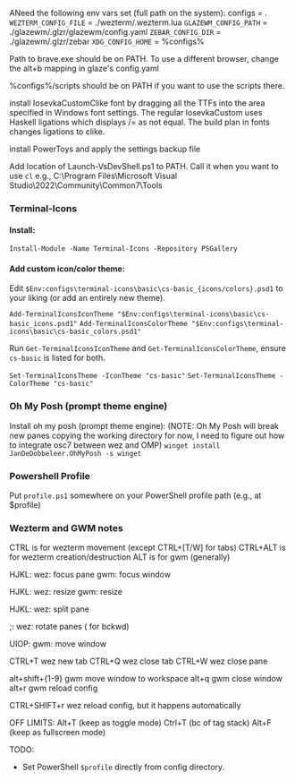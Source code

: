 ANeed the following env vars set (full path on the system):
configs = .
`WEZTERM_CONFIG_FILE` = ./wezterm/.wezterm.lua
`GLAZEWM_CONFIG_PATH` = ./glazewm/.glzr/glazewm/config.yaml
`ZEBAR_CONFIG_DIR` = ./glazewm/.glzr/zebar
`XDG_CONFIG_HOME` = %configs%

Path to brave.exe should be on PATH. To use a different browser, change the
alt+b mapping in glaze's config.yaml

%configs%/scripts should be on PATH if you want to use the scripts there.

install IosevkaCustomClike font by dragging all the TTFs into the area
specified in Windows font settings.
The regular IosevkaCustom uses Haskell ligations which displays /= as not equal.
The build plan in fonts changes ligations to clike.

install PowerToys and apply the settings backup file

Add location of Launch-VsDevShell.ps1 to PATH. Call it when you want to use `cl`
e.g., C:\Program Files\Microsoft Visual Studio\2022\Community\Common7\Tools

### Terminal-Icons

#### Install:
`Install-Module -Name Terminal-Icons -Repository PSGallery`

#### Add custom icon/color theme:
Edit `$Env:configs\terminal-icons\basic\cs-basic_{icons/colors}.psd1` to your liking (or add an entirely new theme).

`Add-TerminalIconsIconTheme "$Env:configs\terminal-icons\basic\cs-basic_icons.psd1"`
`Add-TerminalIconsColorTheme "$Env:configs\terminal-icons\basic\cs-basic_colors.psd1"`

Run `Get-TerminalIconsIconTheme` and `Get-TerminalIconsColorTheme`, ensure `cs-basic` is listed for both.

`Set-TerminalIconsTheme -IconTheme "cs-basic"`
`Set-TerminalIconsTheme -ColorTheme "cs-basic"`


### Oh My Posh (prompt theme engine)

Install oh my posh (prompt theme engine):
(NOTE: Oh My Posh will break new panes copying the working directory for now, I
need to figure out how to integrate osc7 between wez and OMP)
`winget install JanDeDobbeleer.OhMyPosh -s winget`

### Powershell Profile
Put `profile.ps1` somewhere on your PowerShell profile path (e.g., at $profile)

### Wezterm and GWM notes
CTRL is for wezterm movement (except CTRL+[T/W] for tabs)
CTRL+ALT is for wezterm creation/destruction
ALT is for gwm
(generally)

HJKL:
wez: focus pane
gwm: focus window

<shift>HJKL:
wez: resize 
gwm: resize

HJKL:
wez: split pane

;:
wez: rotate panes (<shift> for bckwd)

UIOP:
gwm: move window

CTRL+T wez new tab
CTRL+Q wez close tab
CTRL+W wez close pane

alt+shift+{1-9} gwm move window to workspace
alt+q gwm close window
alt+r gwm reload config

CTRL+SHIFT+r wez reload config, but it happens automatically

OFF LIMITS:
Alt+T  (keep as toggle mode)
Ctrl+T (bc of tag stack)
Alt+F  (keep as fullscreen mode)

TODO:
* Set PowerShell `$profile` directly from config directory. 


